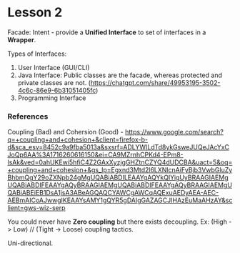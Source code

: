 # Lesson 2

Facade:
Intent - provide a **Unified Interface** to set of interfaces in a **Wrapper**.

Types of Interfaces:
1. User Interface (GUI/CLI)
2. Java Interface: Public classes are the facade, whereas protected and private classes are not. (https://chatgpt.com/share/49953195-3502-4c6c-86e9-6b31051405fc)
3. Programming Interface


### References
Coupling (Bad) and Cohersion (Good) - https://www.google.com/search?q=+coupling+and+cohesion+&client=firefox-b-d&sca_esv=8452c9a9fba5013a&sxsrf=ADLYWILdTd8ykGsweJUQeJAcYxCJoQp6AA%3A1716260616150&ei=CA9MZrnhCPKd4-EPm8-lsAk&ved=0ahUKEwi5hfiC4Z2GAxXyzjgGHZtnCZYQ4dUDCBA&uact=5&oq=+coupling+and+cohesion+&gs_lp=Egxnd3Mtd2l6LXNlcnAiFyBjb3VwbGluZyBhbmQgY29oZXNpb24gMgUQABiABDILEAAYgAQYkQIYigUyBRAAGIAEMgUQABiABDIFEAAYgAQyBRAAGIAEMgUQABiABDIFEAAYgAQyBRAAGIAEMgUQABiABEiEB1DsA1jsA3ABeAGQAQCYAWCgAWCqAQExuAEDyAEA-AEC-AEBmAICoAJwwgIKEAAYsAMY1gQYR5gDAIgGAZAGCJIHAzEuMaAHzAY&sclient=gws-wiz-serp

You could never have **Zero coupling** but there exists decoupling. Ex: (High -> Low) // (Tight -> Loose) coupling tactics.

Uni-directional.
